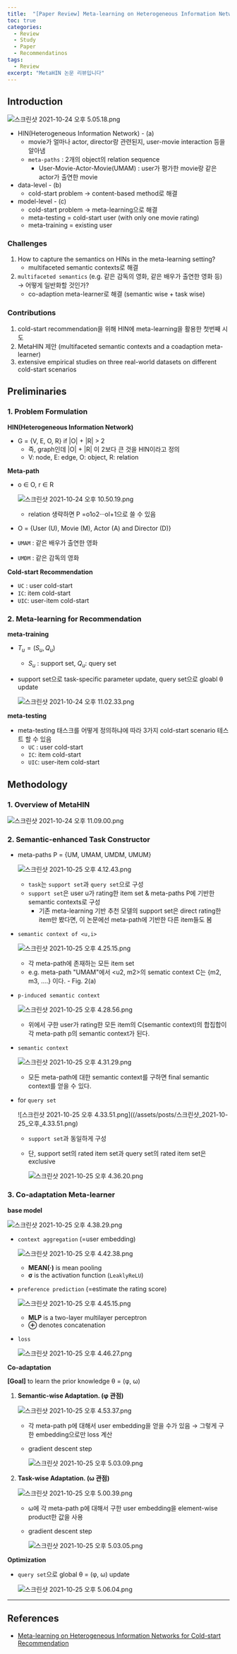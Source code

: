 ```yaml
---
title:  "[Paper Review] Meta-learning on Heterogeneous Information Networks for Cold-start Recommendation"
toc: true
categories:
  - Review
  - Study
  - Paper
  - Recommendatinos
tags:
  - Review 
excerpt: "MetaHIN 논문 리뷰입니다"
---
```



## Introduction

![스크린샷 2021-10-24 오후 5.05.18.png](/assets/posts/스크린샷_2021-10-24_오후_5.05.18.png)

- HIN(Heterogeneous Information Network) - (a)
    - movie가 얼마나 actor, director랑 관련된지, user-movie interaction 등을 알아냄
    - `meta-paths` : 2개의 object의 relation sequence
        - User-Movie-Actor-Movie(UMAM) : user가 평가한 movie랑 같은 actor가 출연한 movie
- data-level - (b)
    - cold-start problem → content-based method로 해결
- model-level - (c)
    - cold-start problem → meta-learning으로 해결
    - meta-testing = cold-start user (with only one movie rating)
    - meta-training = existing user

### Challenges

1. How to capture the semantics on HINs in the meta-learning setting?
    - multifaceted semantic contexts로 해결
2. `multifaceted semantics` (e.g. 같은 감독의 영화, 같은 배우가 출연한 영화 등) → 어떻게 일반화할 것인가? 
    - co-adaption meta-learner로 해결 (semantic wise + task wise)

### Contributions

1. cold-start recommendation을 위해 HIN에 meta-learning을 활용한 첫번째 시도
2. MetaHIN 제안 (multifaceted semantic contexts and a coadaption meta-learner)
3. extensive empirical studies on three real-world datasets on different cold-start scenarios

 

## Preliminaries

### 1. Problem Formulation

**HIN(Heterogeneous Information Network)** 

- G = {V, E, O, R}  if |O| + |R| > 2
    - 즉, graph인데 |O| + |R| 이 2보다 큰 것을 HIN이라고 정의
    - V: node, E: edge, O: object, R: relation

**Meta-path**

- o ∈ O, r ∈ R
    
    ![스크린샷 2021-10-24 오후 10.50.19.png](/assets/posts/스크린샷_2021-10-24_오후_10.50.19.png)
    
    - relation 생략하면 P =o1o2···ol+1으로 쓸 수 있음
- O = {User (U), Movie (M), Actor (A) and Director (D)}
- `UMAM` : 같은 배우가 출연한 영화
- `UMDM` : 같은 감독의 영화

**Cold-start Recommendation**

- `UC` : user cold-start
- `IC`: item cold-start
- `UIC`: user-item cold-start

### 2. Meta-learning for Recommendation

**meta-training**

- $T_u = (S_u, Q_u)$
    - $S_u$ : support set, $Q_u$: query set
- support set으로 task-specific parameter update, query set으로 gloabl θ update
    
    ![스크린샷 2021-10-24 오후 11.02.33.png](/assets/posts/스크린샷_2021-10-24_오후_11.02.33.png)
    

**meta-testing**

- meta-testing 태스크를 어떻게 정의하냐에 따라 3가지 cold-start scenario 테스트 할 수 있음
    - `UC` : user cold-start
    - `IC`: item cold-start
    - `UIC`: user-item cold-start

## Methodology

### 1. Overview of MetaHIN

![스크린샷 2021-10-24 오후 11.09.00.png](/assets/posts/스크린샷_2021-10-24_오후_11.09.00.png)

### 2. Semantic-enhanced Task Constructor

- meta-paths P = {UM, UMAM, UMDM, UMUM}
    
    ![스크린샷 2021-10-25 오후 4.12.43.png](/assets/posts/스크린샷_2021-10-25_오후_4.12.43.png)
    
    - `task`는 `support set`과 `query set`으로 구성
    - `support set`은 user u가 rating한 item set & meta-paths P에 기반한 semantic contexts로 구성
        - 기존 meta-learning 기반 추천 모델의 support set은 direct rating한 item만 봤다면, 이 논문에선 meta-path에 기반한 다른 item들도 봄
- `semantic context of <u,i>`
    
    ![스크린샷 2021-10-25 오후 4.25.15.png](/assets/posts/스크린샷_2021-10-25_오후_4.25.15.png)
    
    - 각 meta-path에 존재하는 모든 item set
    - e.g. meta-path "UMAM"에서 <u2, m2>의 sematic context C는 {m2, m3, ....} 이다. - Fig. 2(a)
- `p-induced semantic context`
    
    ![스크린샷 2021-10-25 오후 4.28.56.png](/assets/posts/스크린샷_2021-10-25_오후_4.28.56.png)
    
    - 위에서 구한 user가 rating한 모든 item의 C(semantic context)의 합집합이 각 meta-path p의 semantic context가 된다.
- `semantic context`
    
    ![스크린샷 2021-10-25 오후 4.31.29.png](/assets/posts/스크린샷_2021-10-25_오후_4.31.29.png)
    
    - 모든 meta-path에 대한 semantic context를 구하면 final semantic context를 얻을 수 있다.
- for `query set`
    
    ![스크린샷 2021-10-25 오후 4.33.51.png]((/assets/posts/스크린샷_2021-10-25_오후_4.33.51.png)
    
    - `support set`과 동일하게 구성
    - 단, support set의 rated item set과 query set의 rated item set은 exclusive
        
        ![스크린샷 2021-10-25 오후 4.36.20.png](/assets/posts/스크린샷_2021-10-25_오후_4.36.20.png)
        

### 3. Co-adaptation Meta-learner

**base model**

![스크린샷 2021-10-25 오후 4.38.29.png](/assets/posts/스크린샷_2021-10-25_오후_4.38.29.png)

- `context aggregation` (=user embedding)
    
    ![스크린샷 2021-10-25 오후 4.42.38.png](/assets/posts/스크린샷_2021-10-25_오후_4.42.38.png)
    
    - **MEAN(·)** is mean pooling
    - **σ** is the activation function (`LeaklyReLU`)
- `preference prediction` (=estimate the rating score)
    
    ![스크린샷 2021-10-25 오후 4.45.15.png](/assets/posts/스크린샷_2021-10-25_오후_4.45.15.png)
    
    - **MLP** is a two-layer multilayer perceptron
    - **⊕** denotes concatenation
- `loss`
    
    ![스크린샷 2021-10-25 오후 4.46.27.png](/assets/posts/스크린샷_2021-10-25_오후_4.46.27.png)
    

**Co-adaptation**

**[Goal]** to learn the prior knowledge θ = (φ, ω)

1. **Semantic-wise Adaptation. (φ 관점)**
    
    ![스크린샷 2021-10-25 오후 4.53.37.png](/assets/posts/스크린샷_2021-10-25_오후_4.53.37.png)
    
    - 각 meta-path p에 대해서 user embedding을 얻을 수가 있음 → 그렇게 구한 embedding으로만 loss 계산
    - gradient descent step
        
        ![스크린샷 2021-10-25 오후 5.03.09.png](/assets/posts/스크린샷_2021-10-25_오후_5.03.09.png)
        
    
2. **Task-wise Adaptation. (ω 관점)**
    
    ![스크린샷 2021-10-25 오후 5.00.39.png](/assets/posts/스크린샷_2021-10-25_오후_5.00.39.png)
    
    - ω에 각 meta-path p에 대해서 구한 user embedding을 element-wise product한 값을 사용
    - gradient descent step
        
        ![스크린샷 2021-10-25 오후 5.03.05.png](/assets/posts/스크린샷_2021-10-25_오후_5.03.05.png)
        

**Optimization**

- `query set`으로 global θ = (φ, ω) update
    
    ![스크린샷 2021-10-25 오후 5.06.04.png](/assets/posts/스크린샷_2021-10-25_오후_5.06.04.png)
    

---

## References

- [Meta-learning on Heterogeneous Information Networks for Cold-start Recommendation]([https://dl.acm.org/doi/pdf/10.1145/3394486.3403207](https://dl.acm.org/doi/pdf/10.1145/3394486.3403207))
